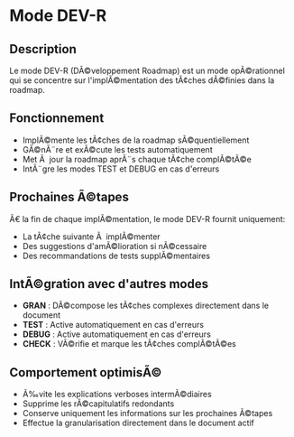 ﻿# Mode DEV-R

## Description
Le mode DEV-R (DÃ©veloppement Roadmap) est un mode opÃ©rationnel qui se concentre sur l'implÃ©mentation des tÃ¢ches dÃ©finies dans la roadmap.

## Fonctionnement
- ImplÃ©mente les tÃ¢ches de la roadmap sÃ©quentiellement
- GÃ©nÃ¨re et exÃ©cute les tests automatiquement
- Met Ã  jour la roadmap aprÃ¨s chaque tÃ¢che complÃ©tÃ©e
- IntÃ¨gre les modes TEST et DEBUG en cas d'erreurs

## Prochaines Ã©tapes
Ã€ la fin de chaque implÃ©mentation, le mode DEV-R fournit uniquement:
- La tÃ¢che suivante Ã  implÃ©menter
- Des suggestions d'amÃ©lioration si nÃ©cessaire
- Des recommandations de tests supplÃ©mentaires

## IntÃ©gration avec d'autres modes
- **GRAN** : DÃ©compose les tÃ¢ches complexes directement dans le document
- **TEST** : Active automatiquement en cas d'erreurs
- **DEBUG** : Active automatiquement en cas d'erreurs
- **CHECK** : VÃ©rifie et marque les tÃ¢ches complÃ©tÃ©es

## Comportement optimisÃ©
- Ã‰vite les explications verboses intermÃ©diaires
- Supprime les rÃ©capitulatifs redondants
- Conserve uniquement les informations sur les prochaines Ã©tapes
- Effectue la granularisation directement dans le document actif

